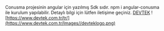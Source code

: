 Conusma projesinin angular için yazılmış Sdk sıdır.
npm i angular-conusma ile kurulum yapılabilir.
Detaylı bilgi için lütfen iletişime geçiniz.
[DEVTEK](https://www.devtek.com.tr/)
![https://www.devtek.com.tr/tr/](https://www.devtek.com.tr/Images//devteklogo.png)

